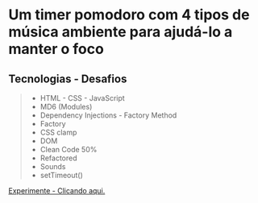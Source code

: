 # Um timer pomodoro com 4 tipos de música ambiente para ajudá-lo a manter o foco

## Tecnologias - Desafios

> - HTML - CSS - JavaScript
> - MD6 (Modules)
> - Dependency Injections - Factory Method
> - Factory
> - CSS clamp
> - DOM
> - Clean Code 50%
> - Refactored
> - Sounds
> - setTimeout()

[Experimente - Clicando aqui.](https://saulocatunda.github.io/focus-timer2.0/)
